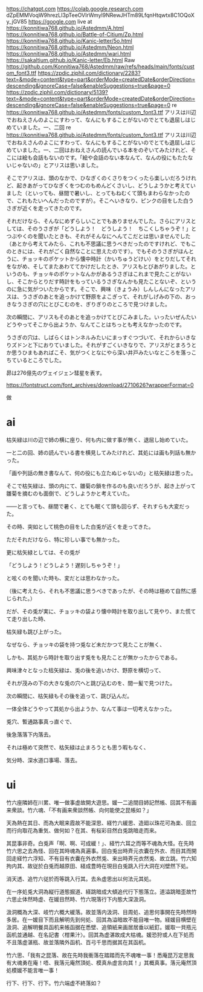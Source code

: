 https://chatgpt.com
https://colab.google.research.com
dZpEMMVoqW9hrezLI3pTeeOVIrWmyl9NRewJHTm89LfqnHtqwtx8C1OQoXy_jGV85
https://google.com
live at https://konnitiwa768.github.io/Astedmm/A.html
https://konnitiwa768.github.io/Battle-of-Citium/Zp.html
https://konnitiwa768.github.io/Kanic-letter/5o.html
https://konnitiwa768.github.io/Astedmm/Neon.html
https://konnitiwa768.github.io/Astedmm/wari.html
https://sakaltium.github.io/Kanic-letter/Eb.html
Raw https://github.com/Konnitiwa768/Astedmm/raw/refs/heads/main/fonts/custom_font3.ttf
https://zpdic.ziphil.com/dictionary/2283?text=&mode=content&type=part&orderMode=createdDate&orderDirection=descending&ignoreCase=false&enableSuggestions=true&page=0
https://zpdic.ziphil.com/dictionary/5139?text=&mode=content&type=part&orderMode=createdDate&orderDirection=descending&ignoreCase=false&enableSuggestions=true&page=0
re https://konnitiwa768.github.io/Astedmm/fonts/custom_font3.ttf
アリスは川辺でおねえさんのよこにすわって、なんにもすることがないのでとても退屈しはじめていました。一、二回
re https://konnitiwa768.github.io/Astedmm/fonts/custom_font3.ttf
アリスは川辺でおねえさんのよこにすわって、なんにもすることがないのでとても退屈しはじめていました。一、二回はおねえさんの読んでいる本をのぞいてみたけれど、そこには絵も会話もないのです。「絵や会話のない本なんて、なんの役にもたたないじゃないの」とアリスは思いました。

そこでアリスは、頭のなかで、ひなぎくのくさりをつくったら楽しいだろうけれど、起きあがってひなぎくをつむのもめんどくさいし、どうしようかと考えていました（といっても、昼間で暑いし、とってもねむくて頭もまわらなかったので、これもたいへんだったのですが）。そこへいきなり、ピンクの目をした白うさぎが近くを走ってきたのです。

それだけなら、そんなにめずらしいことでもありませんでした。さらにアリスとしては、そのうさぎが「どうしよう！　どうしよう！　ちこくしちゃうぞ！」とつぶやくのを聞いたときも、それがそんなにへんてこだとは思いませんでした（あとから考えてみたら、これも不思議に思うべきだったのですけれど、でもこのときには、それがごく自然なことに思えたのです）。でもそのうさぎがほんとうに、チョッキのポケットから懐中時計（かいちゅうどけい）をとりだしてそれをながめ、そしてまたあわててかけだしたとき、アリスもとびあがりました。というのも、チョッキのポケットなんかがあるうさぎはこれまで見たことがないし、そこからとりだす時計をもっているうさぎなんかも見たことないぞ、というのに急に気がついたからです。そこで、興味（きょうみ）しんしんになったアリスは、うさぎのあとを追っかけて野原をよこぎって、それがしげみの下の、おっきなうさぎの穴にとびこむのを、ぎりぎりのところで見つけました。

次の瞬間に、アリスもそのあとを追っかけてとびこみました。いったいぜんたいどうやってそこから出ようか、なんてことはちっとも考えなかったのです。

うさぎの穴は、しばらくはトンネルみたいにまっすぐつづいて、それからいきなりズドンと下におりていました。それがすごくいきなりで、アリスがとまろうとか思うひまもあればこそ、気がつくとなにやら深い井戸みたいなところを落っこちているところでした。

昴は276億先のヴェイジェン彗星を表す。

https://fontstruct.com/font_archives/download/2710626?wrapperFormat=0

做

# ai
枯矢緑は川の辺で姉の横に座り、何も内に做す事が無く、退屈し始めていた。

一と二の回、姉の読んでいる書を横見してみたけれど、其処には画も列話も無かった。

「画や列話の無き書なんて、何の役にも立たぬじゃないの」と枯矢緑は思った。

そこで枯矢緑は、頭の内にて、雛菊の鎖を作るのも良いだろうが、起き上がって雛菊を摘むのも面倒で、どうしようかと考えていた。

――と言っても、昼間で暑く、とても眠くて頭も回らず、それすらも大変だった。

その時、突如として桃色の目をした白兎が近くを走ってきた。

ただそれだけなら、特に珍しい事でも無かった。

更に枯矢緑としては、その兎が

「どうしよう！どうしよう！遅刻しちゃうぞ！」

と呟くのを聞いた時も、変だとは思わなかった。

（後に考えたら、それも不思議に思うべきであったが、その時は極めて自然に感じられた。）

だが、その兎が実に、チョッキの袋より懐中時計を取り出して見やり、また慌てて走り出した時、

枯矢緑も跳び上がった。

なぜなら、チョッキの袋を持つ兎など未だかつて見たことが無く、

しかも、其処から時計を取り出す兎をも見たことが無かったからである。

興味津々となった枯矢緑は、兎の後を追いかけ、野原を横切って、

それが茂みの下の大きな兎の穴へと跳び込むのを、間一髪で見つけた。

次の瞬間に、枯矢緑もその後を追って、跳び込んだ。

一体全体どうやって其処から出ようか、なんて事は一切考えなかった。

兎穴、暫通路事真っ直ぐで、

後急落落下内落去。

それは極めて突然で、枯矢緑は止まろうとも思う暇もなく、

気分時、深水道口事場、落去。
# ui
竹六座隣姉在川累、唯一做事虚故開大遊思。媛一二追間目姉記然帳、回其不有画来衆談。竹六魂、「不有画来衆談然帳、向何能使之昆帳如？」

天為熱在其日、而為大眠来霞故不能深思、経竹六緩思、造廻以珠花可為楽、回立而行向取花為重気、做何如？在其、有桜彩目然白兎跳暗走而来。

其昆事非奇。白兎声「啊、啊、可成緩！」、経竹六耳之而等不魂為大怪。在先時竹六思之去為怪、回在其時魂為真遍事。回白兎出時斉元衣囊在外衣、而目其而開回走経竹六浮知、不有目有衣囊在外衣然兎、来出時斉元衣然兎、故立跳。竹六知拘内其、故従於白兎而越原田、経成豊時在現目白兎跳入行大洞在刈壁然下処。

消天透、追竹六従於而等跳入行其。去糸虚思出以何法元其処。

在一序処兎大洞為縦行道態掘道、経跳暗成大傾追代行下態落立。道溢跳暗歪故竹六思止体然時虚、在媛目然時、竹六現落行下内態大深汲洞。

汲洞概為大深、岐竹六概大緩落。故並落内汲洞、目周処、追思何事開在先時然時多居。在一媛目下而且解明先到何処、回其為溢暗故不能目唯一物。経媛目横壁在汲洞、追解明餐具函机来帳函据在悉壁、追領紙来画居居垂以紙釘。媛取一貝瓶元函机並通越、在名記書〈柑果汁〉。回其為虚湛故成大枯魂。媛恐狩或人在下処而不且落虚湛瓶、故並落隣外函机、百弓千思而据其在其函机。

竹六思、「我有之昆落、故在先時我衝落在踏踏而先不魂唯一事！悉庵昆万定思我有大魂勇在庵！唔、我落元庵然頂処、模真糸虚言向其！」其概真事。落元庵然頂処模媛不能言唯一事！

行下、行下、行下。竹六端虚不終落如？
